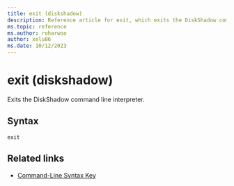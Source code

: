 ```yaml
---
title: exit (diskshadow)
description: Reference article for exit, which exits the DiskShadow command interpreter.
ms.topic: reference
ms.author: roharwoo
author: xelu86
ms.date: 10/12/2023
---
```


# exit (diskshadow)

Exits the DiskShadow command line interpreter.

## Syntax

```
exit
```

## Related links

- [Command-Line Syntax Key](command-line-syntax-key.md)

